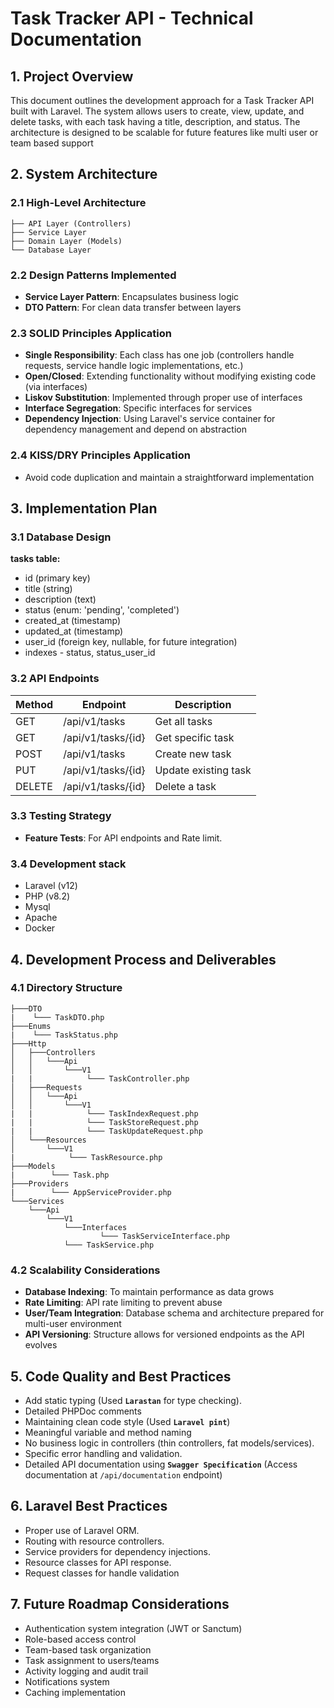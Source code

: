 # Task Tracker API - Technical Documentation

## 1. Project Overview

This document outlines the development approach for a Task Tracker API built with Laravel. 
The system allows users to create, view, update, and delete tasks, with each task having a title, description, and status.
The architecture is designed to be scalable for future features like multi user or team based support

## 2. System Architecture

### 2.1 High-Level Architecture

```
├── API Layer (Controllers)
├── Service Layer
├── Domain Layer (Models)
└── Database Layer
```

### 2.2 Design Patterns Implemented

- **Service Layer Pattern**: Encapsulates business logic
- **DTO Pattern**: For clean data transfer between layers

### 2.3 SOLID Principles Application

- **Single Responsibility**: Each class has one job (controllers handle requests, service handle logic implementations, etc.)
- **Open/Closed**: Extending functionality without modifying existing code (via interfaces)
- **Liskov Substitution**: Implemented through proper use of interfaces
- **Interface Segregation**: Specific interfaces for services
- **Dependency Injection**: Using Laravel's service container for dependency management and depend on abstraction

### 2.4 KISS/DRY Principles Application
- Avoid code duplication and maintain a straightforward implementation

## 3. Implementation Plan

### 3.1 Database Design

**tasks table:**
- id (primary key)
- title (string)
- description (text)
- status (enum: 'pending', 'completed')
- created_at (timestamp)
- updated_at (timestamp)
- user_id (foreign key, nullable, for future integration)
- indexes - status, status_user_id

### 3.2 API Endpoints

| Method | Endpoint        | Description                  |
|--------|-----------------|------------------------------|
| GET    | /api/v1/tasks   | Get all tasks                |
| GET    | /api/v1/tasks/{id} | Get specific task            |
| POST   | /api/v1/tasks      | Create new task              |
| PUT    | /api/v1/tasks/{id} | Update existing task         |
| DELETE | /api/v1/tasks/{id} | Delete a task                |

### 3.3 Testing Strategy

- **Feature Tests**: For API endpoints and Rate limit.

### 3.4 Development stack
-  Laravel (v12)
-  PHP (v8.2)
-  Mysql
-  Apache
-  Docker

## 4. Development Process and Deliverables

### 4.1 Directory Structure

```
├───DTO
|    └─── TaskDTO.php
├───Enums
|    └─── TaskStatus.php
├───Http
│   ├───Controllers
│   │   └───Api
│   │       └───V1
|   |            └─── TaskController.php
│   ├───Requests
│   │   └───Api
│   │       └───V1
|   |            └─── TaskIndexRequest.php
|   |            └─── TaskStoreRequest.php
|   |            └─── TaskUpdateRequest.php
│   └───Resources
│       └───V1
|            └─── TaskResource.php
├───Models
|        └─── Task.php
├───Providers
|        └─── AppServiceProvider.php
└───Services
    └───Api
        └───V1
            └───Interfaces
                    └─── TaskServiceInterface.php
            └─── TaskService.php
```
### 4.2 Scalability Considerations

- **Database Indexing**: To maintain performance as data grows
- **Rate Limiting**: API rate limiting to prevent abuse
- **User/Team Integration**: Database schema and architecture prepared for multi-user environment
- **API Versioning**: Structure allows for versioned endpoints as the API evolves

## 5. Code Quality and Best Practices

- Add static typing (Used **`Larastan`** for type checking).
- Detailed PHPDoc comments
- Maintaining clean code style (Used **`Laravel pint`**)
- Meaningful variable and method naming
- No business logic in controllers (thin controllers, fat models/services).
- Specific error handling and validation.
- Detailed API documentation using **`Swagger Specification`** (Access documentation at `/api/documentation` endpoint) 

## 6. Laravel Best Practices

- Proper use of Laravel ORM.
- Routing with resource controllers.
- Service providers for dependency injections.
- Resource classes for API response.
- Request classes for handle validation

## 7. Future Roadmap Considerations

- Authentication system integration (JWT or Sanctum)
- Role-based access control
- Team-based task organization
- Task assignment to users/teams
- Activity logging and audit trail
- Notifications system
- Caching implementation
